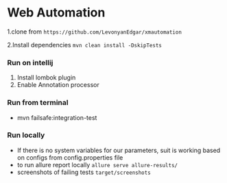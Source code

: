 Web Automation
=======================


 1.clone from `https://github.com/LevonyanEdgar/xmautomation`

 2.Install dependencies
   `mvn clean install -DskipTests`


### Run on intellij

 1. Install lombok plugin
 2. Enable Annotation processor

### Run from terminal
- mvn failsafe:integration-test

### Run locally

- If there is no system variables for our parameters, suit is working based on configs from config.properties file
- to run allure report locally `allure serve allure-results/`
- screenshots of failing tests `target/screenshots`
